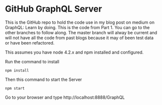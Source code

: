 # GitHub GraphQL Server

This is the GitHub repo to hold the code use in my blog post on medium on GraphQL: Learn by doing.  This is the code from Part 1.  You can go to the other branches to follow along.  The master branch will alway be current and will not have all the code from past blogs because it may of been test data or have been refactored.

This assumes you have node 4.2.x and npm installed and configured.

Run the command to install

```
npm install
```
Then this command to start the Server

```
npm start
```

Go to your browser and type http://localhost:8888/GraphQL
